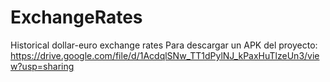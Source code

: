# ExchangeRates
Historical dollar-euro exchange rates
Para descargar un APK del proyecto: https://drive.google.com/file/d/1AcdqlSNw_TT1dPylNJ_kPaxHuTlzeUn3/view?usp=sharing
